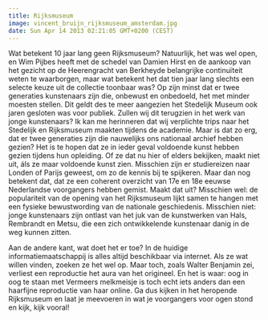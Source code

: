 ```yaml
---
title: Rijksmuseum
image: vincent_bruijn_rijksmuseum_amsterdam.jpg
date: Sun Apr 14 2013 02:21:05 GMT+0200 (CEST)
---
```


Wat betekent 10 jaar lang geen Rijksmuseum? Natuurlijk, het was wel open, en Wim Pijbes heeft met de schedel van Damien Hirst en de aankoop van het gezicht op de Heerengracht van Berkheyde belangrijke continuïteit weten te waarborgen, maar wat betekent het dat tien jaar lang slechts een selecte keuze uit de collectie toonbaar was? Op zijn minst dat er twee generaties kunstenaars zijn die, onbewust en onbedoeld, het met minder moesten stellen. Dit geldt des te meer aangezien het Stedelijk Museum ook jaren gesloten was voor publiek. Zullen wij dit terugzien in het werk van jonge kunstenaars? Ik kan me herinneren dat wij verplichte trips naar het Stedelijk en Rijksmuseum maakten tijdens de academie. Maar is dat zo erg, dat er twee generaties zijn die nauwelijks ons nationaal archief hebben gezien? Het is te hopen dat ze in ieder geval voldoende kunst hebben gezien tijdens hun opleiding. Of ze dat nu hier of elders bekijken, maakt niet uit, áls ze maar voldoende kunst zien. Misschien zijn er studiereizen naar Londen of Parijs geweest, om zo de kennis bij te spijkeren. Maar dan nog betekent dat, dat ze een coherent overzicht van 17e en 18e eeuwse Nederlandse voorgangers hebben gemist. Maakt dat uit? Misschien wel: de populariteit van de opening van het Rijksmuseum lijkt samen te hangen met een fysieke bewustwording van de nationale geschiedenis. Misschien niet: jonge kunstenaars zijn ontlast van het juk van de kunstwerken van Hals, Rembrandt en Metsu, die een zich ontwikkelende kunstenaar danig in de weg kunnen zitten.

Aan de andere kant, wat doet het er toe? In de huidige informatiemaatschappij is alles altijd beschikbaar via internet. Als ze wat willen vinden, zoeken ze het wel op. Maar toch, zoals Walter Benjamin zei, verliest een reproductie het aura van het origineel. En het is waar: oog in oog te staan met Vermeers melkmeisje is toch echt iets anders dan een haarfijne reproductie van haar online. Ga dus kijken in het heropende Rijksmuseum en laat je meevoeren in wat je voorgangers voor ogen stond en kijk, kijk vooral!
